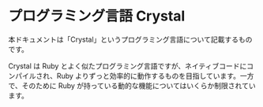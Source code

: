 # プログラミング言語 Crystal

本ドキュメントは「Crystal」というプログラミング言語について記載するものです。

Crystal は Ruby とよく似たプログラミング言語ですが、ネイティブコードにコンパイルされ、Ruby よりずっと効率的に動作するものを目指しています。一方で、そのために Ruby が持っている動的な機能についてはいくらか制限されています。
